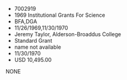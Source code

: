 * 7002919
* 1969 Institutional Grants For Science
* BFA,DGA
* 11/26/1969,11/30/1970
* Jeremy Taylor, Alderson-Broaddus College
* Standard Grant
*   name not available
* 11/30/1970
* USD 10,495.00

NONE